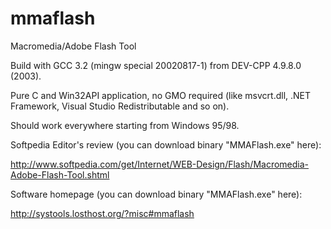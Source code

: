 # mmaflash
Macromedia/Adobe Flash Tool

Build with GCC 3.2 (mingw special 20020817-1) from DEV-CPP 4.9.8.0 (2003).

Pure C and Win32API application, no GMO required
(like msvcrt.dll, .NET Framework, Visual Studio Redistributable and so on).

Should work everywhere starting from Windows 95/98.

Softpedia Editor's review (you can download binary "MMAFlash.exe" here):

http://www.softpedia.com/get/Internet/WEB-Design/Flash/Macromedia-Adobe-Flash-Tool.shtml

Software homepage (you can download binary "MMAFlash.exe" here):

http://systools.losthost.org/?misc#mmaflash
